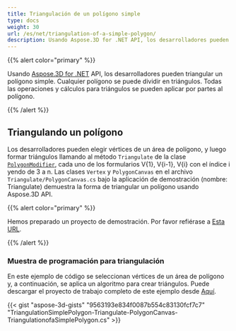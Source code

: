 ```yaml
---
title: Triangulación de un polígono simple
type: docs
weight: 30
url: /es/net/triangulation-of-a-simple-polygon/
description: Usando Aspose.3D for .NET API, los desarrolladores pueden triangular un polígono simple. Cualquier polígono se puede dividir en triángulos. Todas las operaciones y cálculos para triángulos se pueden aplicar por partes al polígono.
---
```

{{% alert color="primary" %}}

Usando [Aspose.3D for .NET](https://products.aspose.com/3d/net/) API, los desarrolladores pueden triangular un polígono simple. Cualquier polígono se puede dividir en triángulos. Todas las operaciones y cálculos para triángulos se pueden aplicar por partes al polígono.

{{% /alert %}}
##  **Triangulando un polígono**
Los desarrolladores pueden elegir vértices de un área de polígono, y luego formar triángulos llamando al método `Triangulate` de la clase [`PolygonModifier`](https://reference.aspose.com/3d/net/aspose.threed.entities/polygonmodifier), cada uno de los formularios V{1}, V{i-1}, V{i} con el índice i yendo de 3 a n. Las clases `Vertex` y `PolygonCanvas` en el archivo `Triangulate/PolygonCanvas.cs` bajo la aplicación de demostración (nombre: Triangulate) demuestra la forma de triangular un polígono usando Aspose.3D API.

{{% alert color="primary" %}}

Hemos preparado un proyecto de demostración. Por favor refiérase a [Esta URL](https://github.com/aspose-3d/Aspose.3D-for-.NET/tree/master/Demos).

{{% /alert %}}
###  **Muestra de programación para triangulación**
En este ejemplo de código se seleccionan vértices de un área de polígono y, a continuación, se aplica un algoritmo para crear triángulos. Puede descargar el proyecto de trabajo completo de este ejemplo desde [Aquí](https://github.com/aspose-3d/Aspose.3D-for-.NET/).

{{< gist "aspose-3d-gists" "9563193e834f0087b554c83130fcf7c7" "TriangulationSimplePolygon-Triangulate-PolygonCanvas-TriangulationofaSimplePolygon.cs" >}}
